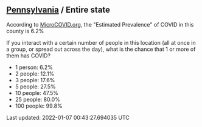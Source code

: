 
## [Pennsylvania](/united-states/pennsylvania) / Entire state

According to [MicroCOVID.org](http://microcovid.org),
the "Estimated Prevalence" of COVID in this county is 6.2%

If you interact with a certain number of people in this location
(all at once in a group, or spread out across the day), what is the chance that
1 or more of them has COVID?

- 1 person: 6.2%
- 2 people: 12.1%
- 3 people: 17.6%
- 5 people: 27.5%
- 10 people: 47.5%
- 25 people: 80.0%
- 100 people: 99.8%

Last updated: 2022-01-07 00:43:27.694035 UTC
